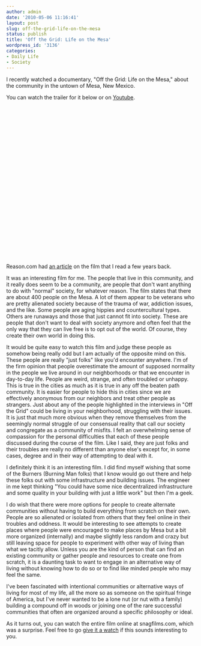 ```yaml
---
author: admin
date: '2010-05-06 11:16:41'
layout: post
slug: off-the-grid-life-on-the-mesa
status: publish
title: 'Off the Grid: Life on the Mesa'
wordpress_id: '3136'
categories:
- Daily Life
- Society
---
```

I recently watched a documentary, "Off the Grid: Life on the Mesa," about the community in the untown of Mesa, New Mexico. 

You can watch the trailer for it below or on <a href="http://www.youtube.com/watch?v=GgTGPJtvmS8">Youtube</a>.

<lj-embed><object width="500" height="405"><param name="movie" value="http://www.youtube-nocookie.com/v/GgTGPJtvmS8&hl=en_US&fs=1&rel=0&border=1"></param><param name="allowFullScreen" value="true"></param><param name="allowscriptaccess" value="always"></param><embed src="http://www.youtube-nocookie.com/v/GgTGPJtvmS8&hl=en_US&fs=1&rel=0&border=1" type="application/x-shockwave-flash" allowscriptaccess="always" allowfullscreen="true" width="500" height="405"></embed></object></lj-embed>

Reason.com had <a href="http://reason.com/archives/2007/06/01/desert-autonomous-zone">an article</a> on the film that I read a few years back.

It was an interesting film for me. The people that live in this community, and it really does seem to be a community, are people that don't want anything to do with "normal" society, for whatever reason. The film states that there are about 400 people on the Mesa. A lot of them appear to be veterans who are pretty alienated society because of the trauma of war, addiction issues, and the like. Some people are aging hippies and countercultural types. Others are runaways and those that just cannot fit into society. These are people that don't want to deal with society anymore and often feel that the only way that they can live free is to opt out of the world. Of course, they create their own world in doing this.

It would be quite easy to watch this film and judge these people as somehow being really odd but I am actually of the opposite mind on this. These people are really "just folks" like you'd encounter anywhere. I'm of the firm opinion that people overestimate the amount of supposed normality in the people we live around in our neighborhoods or that we encounter in day-to-day life. People are weird, strange, and often troubled or unhappy. This is true in the cities as much as it is true in any off the beaten path community. It is easier for people to hide this in cities since we are effectively anonymous from our neighbors and treat other people as strangers. Just about any of the people highlighted in the interviews in "Off the Grid" could be living in your neighborhood, struggling with their issues. It is just that much more obvious when they remove themselves from the seemingly normal struggle of our consensual reality that call our society and congregate as a community of misfits. I felt an overwhelming sense of compassion for the personal difficulties that each of these people discussed during the course of the film. Like I said, they are just folks and their troubles are really no different than anyone else's except for, in some cases, degree and in their way of attempting to deal with it.

I definitely think it is an interesting film. I did find myself wishing that some of the Burners (Burning Man folks) that I know would go out there and help these folks out with some infrastructure and building issues. The engineer in me kept thinking "You could have some nice decentralized infrastructure and some quality in your building with just a little work" but then I'm a geek.

I do wish that there were more options for people to create alternate communities without having to build everything from scratch on their own. People are so alienated or isolated from others that they feel online in their troubles and oddness. It would be interesting to see attempts to create places where people were encouraged to make places by Mesa but a bit more organized (internally) and maybe slightly less random and crazy but still leaving space for people to experiment with other way of living than what we tacitly allow. Unless you are the kind of person that can find an existing community or gather people and resources to create one from scratch, it is a daunting task to want to engage in an alternative way of living without knowing how to do so or to find like minded people who may feel the same.

I've been fascinated with intentional communities or alternative ways of living for most of my life, all the more so as someone on the spiritual fringe of America, but I've never wanted to be a lone nut (or nut with a family) building a compound off in woods or joining one of the rare successful communities that often are organized around a specific philosophy or ideal.

As it turns out, you can watch the entire film online at snagfilms.com, which was a surprise. Feel free to go <a href="http://www.snagfilms.com/films/title/off_the_grid_life_on_the_mesa/">give it a watch</a> if this sounds interesting to you.

